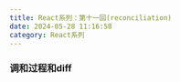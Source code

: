 ```yaml
---
title: React系列：第十一回(reconciliation)
date: 2024-05-28 11:16:58
category: React系列
---
```



### 调和过程和diff
